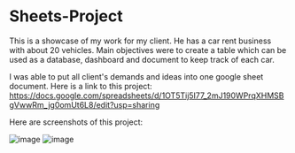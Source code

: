 # Sheets-Project

This is a showcase of my work for my client. He has a car rent business with about 20 vehicles. Main objectives were to create a table which can be used as a database, dashboard and document to keep track of each car.

I was able to put all client's demands and ideas into one google sheet document. 
Here is a link to this project: https://docs.google.com/spreadsheets/d/1OT5Tij5I77_2mJ190WPrqXHMSBgVwwRm_jg0omUt6L8/edit?usp=sharing

Here are screenshots of this project:

![image](https://github.com/user-attachments/assets/a1f11b44-7560-4d3e-b845-174e91225c9a)
![image](https://github.com/user-attachments/assets/a2d29be2-d50f-43a4-a2a7-b79870bf7918)


